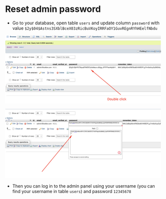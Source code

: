 # Reset admin password

- Go to your database, open table `users` and update column `password` with
  value `$2y$04$Astns3SXblBceX03zRicBuVKoyIRRFaOY1GuvREgnRYhHEelfNbdu`

![Image 1](./images/reset-password-1.png)

![Image 1](./images/reset-password-2.png)

- Then you can log in to the admin panel using your username (you can find your username in table `users`) and
  password `12345678`
